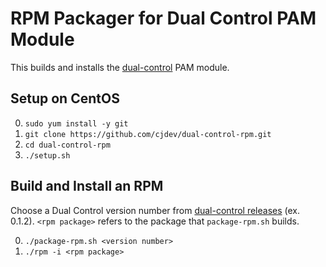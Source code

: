 # RPM Packager for Dual Control PAM Module
This builds and installs the [dual-control](https://github.com/cjdev/dual-control.git) PAM module.

## Setup on CentOS

0. `sudo yum install -y git`
0. `git clone https://github.com/cjdev/dual-control-rpm.git`
0. `cd dual-control-rpm`
0. `./setup.sh`

## Build and Install an RPM
Choose a Dual Control version number from [dual-control releases](https://github.com/cjdev/dual-control/releases)
(ex. 0.1.2). `<rpm package>` refers to the package that `package-rpm.sh` builds.

0. `./package-rpm.sh <version number>`
0. `./rpm -i <rpm package>`
